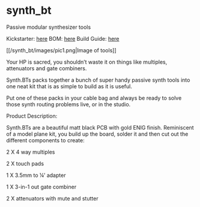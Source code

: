 # synth_bt
Passive modular synthesizer tools

Kickstarter: [here](https://www.kickstarter.com/projects/synth-bt/synthbt-modular-synthesizer-tools/description)
BOM: [here](https://docs.google.com/spreadsheets/d/1EWtXHkUW2CL4jLhmvJ_X1ESq3NdeyMHCmmi2RQSP0DQ/edit?usp=sharing)
Build Guide: [here](https://docs.google.com/document/d/1gEhELzELJQBtYknUnyzxoAJQc84rnqIcJa2jn3K-jcA/edit?usp=sharing)

[[/synth_bt/images/pic1.png|Image of tools]]

Your HP is sacred, you shouldn’t waste it on things like multiples, attenuators and gate combiners.

Synth.BTs packs together a bunch of super handy passive synth tools into one neat kit that is as simple to build as it is useful. 

Put one of these packs in your cable bag and always be ready to solve those synth routing problems live, or in the studio.


Product Description:

Synth.BTs are a beautiful matt black PCB with gold ENIG finish. Reminiscent of a model plane kit, you build up the board, solder it and then cut out the different components to create:

2 X 4 way multiples

2 X touch pads

1 X 3.5mm to ¼’ adapter

1 X 3-in-1 out gate combiner

2 X attenuators with mute and stutter
